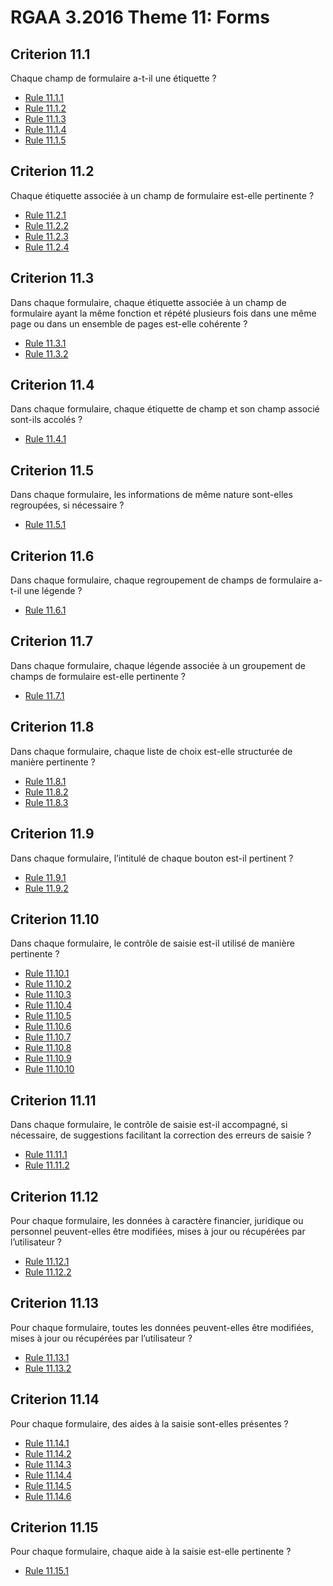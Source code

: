 
# RGAA 3.2016 Theme 11: Forms

## Criterion 11.1
Chaque champ de formulaire a-t-il une étiquette ?
* [Rule 11.1.1](Rule-11-1-1.md)
* [Rule 11.1.2](Rule-11-1-2.md)
* [Rule 11.1.3](Rule-11-1-3.md)
* [Rule 11.1.4](Rule-11-1-4.md)
* [Rule 11.1.5](Rule-11-1-5.md)

## Criterion 11.2
Chaque étiquette associée à un champ de formulaire est-elle pertinente ?
* [Rule 11.2.1](Rule-11-2-1.md)
* [Rule 11.2.2](Rule-11-2-2.md)
* [Rule 11.2.3](Rule-11-2-3.md)
* [Rule 11.2.4](Rule-11-2-4.md)

## Criterion 11.3
Dans chaque formulaire, chaque étiquette associée à un champ de formulaire ayant la même fonction et répété plusieurs fois dans une même page ou dans un ensemble de pages est-elle cohérente ?
* [Rule 11.3.1](Rule-11-3-1.md)
* [Rule 11.3.2](Rule-11-3-2.md)

## Criterion 11.4
Dans chaque formulaire, chaque étiquette de champ et son champ associé sont-ils accolés ?
* [Rule 11.4.1](Rule-11-4-1.md)

## Criterion 11.5
Dans chaque formulaire, les informations de même nature sont-elles regroupées, si nécessaire ?
* [Rule 11.5.1](Rule-11-5-1.md)

## Criterion 11.6
Dans chaque formulaire, chaque regroupement de champs de formulaire a-t-il une légende ?
* [Rule 11.6.1](Rule-11-6-1.md)

## Criterion 11.7
Dans chaque formulaire, chaque légende associée à un groupement de champs de formulaire est-elle pertinente ?
* [Rule 11.7.1](Rule-11-7-1.md)

## Criterion 11.8
Dans chaque formulaire, chaque liste de choix est-elle structurée de manière pertinente ?
* [Rule 11.8.1](Rule-11-8-1.md)
* [Rule 11.8.2](Rule-11-8-2.md)
* [Rule 11.8.3](Rule-11-8-3.md)

## Criterion 11.9
Dans chaque formulaire, l’intitulé de chaque bouton est-il pertinent ?
* [Rule 11.9.1](Rule-11-9-1.md)
* [Rule 11.9.2](Rule-11-9-2.md)

## Criterion 11.10
Dans chaque formulaire, le contrôle de saisie est-il utilisé de manière pertinente ?
* [Rule 11.10.1](Rule-11-10-1.md)
* [Rule 11.10.2](Rule-11-10-2.md)
* [Rule 11.10.3](Rule-11-10-3.md)
* [Rule 11.10.4](Rule-11-10-4.md)
* [Rule 11.10.5](Rule-11-10-5.md)
* [Rule 11.10.6](Rule-11-10-6.md)
* [Rule 11.10.7](Rule-11-10-7.md)
* [Rule 11.10.8](Rule-11-10-8.md)
* [Rule 11.10.9](Rule-11-10-9.md)
* [Rule 11.10.10](Rule-11-10-10.md)

## Criterion 11.11
Dans chaque formulaire, le contrôle de saisie est-il accompagné, si nécessaire, de suggestions facilitant la correction des erreurs de saisie ?
* [Rule 11.11.1](Rule-11-11-1.md)
* [Rule 11.11.2](Rule-11-11-2.md)

## Criterion 11.12
Pour chaque formulaire, les données à caractère financier, juridique ou personnel peuvent-elles être modifiées, mises à jour ou récupérées par l’utilisateur ?
* [Rule 11.12.1](Rule-11-12-1.md)
* [Rule 11.12.2](Rule-11-12-2.md)

## Criterion 11.13
Pour chaque formulaire, toutes les données peuvent-elles être modifiées, mises à jour ou récupérées par l’utilisateur ?
* [Rule 11.13.1](Rule-11-13-1.md)
* [Rule 11.13.2](Rule-11-13-2.md)

## Criterion 11.14
Pour chaque formulaire, des aides à la saisie sont-elles présentes ?
* [Rule 11.14.1](Rule-11-14-1.md)
* [Rule 11.14.2](Rule-11-14-2.md)
* [Rule 11.14.3](Rule-11-14-3.md)
* [Rule 11.14.4](Rule-11-14-4.md)
* [Rule 11.14.5](Rule-11-14-5.md)
* [Rule 11.14.6](Rule-11-14-6.md)

## Criterion 11.15
Pour chaque formulaire, chaque aide à la saisie est-elle pertinente ?
* [Rule 11.15.1](Rule-11-15-1.md)


